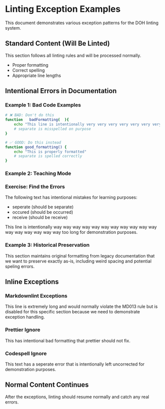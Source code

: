 # Linting Exception Examples

This document demonstrates various exception patterns for the DOH linting system.

## Standard Content (Will Be Linted)

This section follows all linting rules and will be processed normally.

- Proper formatting
- Correct spelling
- Appropriate line lengths

## Intentional Errors in Documentation

### Example 1: Bad Code Examples

<!-- lint-example:bad -->
```bash
# ❌ BAD: Don't do this
function   badFormatting(  ){
    echo "This line is intentionally very very very very very very very very very very very very very long to exceed character limits"
    # separate is misspelled on purpose
}
```
<!-- lint-example:end -->

```bash
# ✅ GOOD: Do this instead
function good_formatting() {
    echo "This is properly formatted"
    # separate is spelled correctly
}
```

### Example 2: Teaching Mode

<!-- teaching-mode -->
### Exercise: Find the Errors

The following text has intentional mistakes for learning purposes:
- seperate (should be separate)
- occured (should be occurred)
- receive (should be receive)

This line is intentionally way way way way way way way way way way way way way way way way way too long for demonstration purposes.
<!-- teaching-mode:end -->

### Example 3: Historical Preservation

<!-- preserve-original -->
This section maintains original formatting from legacy documentation that we want to preserve exactly as-is, including weird    spacing   and potential speling errors.
<!-- preserve-original:end -->

## Inline Exceptions

### Markdownlint Exceptions

<!-- markdownlint-disable MD013 -->
This line is extremely long and would normally violate the MD013 rule but is disabled for this specific section because we need to demonstrate exception handling.
<!-- markdownlint-enable MD013 -->

### Prettier Ignore

<!-- prettier-ignore -->
This     has     intentional     bad     formatting     that     prettier     should     not     fix.
<!-- prettier-ignore-end -->

### Codespell Ignore

<!-- codespell-ignore -->
This text has a seperate error that is intentionally left uncorrected for demonstration purposes.
<!-- codespell-ignore-end -->

## Normal Content Continues

After the exceptions, linting should resume normally and catch any real errors.